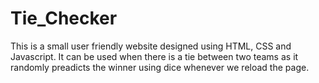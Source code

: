 # Tie_Checker
This is a small user friendly website designed using HTML, CSS and Javascript. It can be used when there is a tie between two teams as it randomly preadicts the winner using dice whenever we reload the page.
